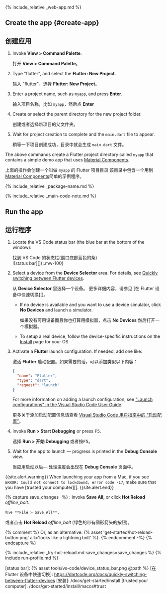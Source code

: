 <div class="tab-pane" id="vscode" role="tabpanel" aria-labelledby="vscode-tab" markdown="1">

{% include_relative _web-app.md  %}

## Create the app {#create-app}

## 创建应用

  1. Invoke **View > Command Palette**.
  
     打开 **View > Command Palette**。
    
  1. Type "flutter", and select the **Flutter: New Project**.
     
     输入 "flutter"，选择 **Flutter: New Project**。
    
  1. Enter a project name, such as `myapp`, and press **Enter**.
     
     输入项目名称，比如 `myapp`，然后点 **Enter**
      
  1. Create or select the parent directory for the new project folder.

     创建或者选择新项目的父文件夹。
    
  1. Wait for project creation to complete and the `main.dart`
     file to appear.

     稍等一下项目创建成功，目录中就会生成 `main.dart` 文件。

The above commands create a Flutter project directory called `myapp` that
contains a simple demo app that uses [Material Components][].

上面的操作会创建一个叫做 `myapp` 的 Flutter 项目目录
该目录中包含一个用到 [Material Components][]简单的示例程序。

{% include_relative _package-name.md  %}

{% include_relative _main-code-note.md  %}

## Run the app

## 运行程序

 1. Locate the VS Code status bar (the blue bar at the bottom of the window):<br> 
    
    找到 VS Code 的状态栏(窗口底部蓝色的条)<br> 
    ![status bar][]{:.mw-100}

 1. Select a device from the **Device Selector** area.
    For details, see [Quickly switching between Flutter devices][].
  
    从 **Device Selector** 里选择一个设备。
    更多详细内容，请参见 [在 Flutter 设备中快速切换][]。
    
    - If no device is available and you want to use a device simulator,
      click **No Devices** and launch a simulator.
      
      如果没有可用设备而且你也打算用模拟器，点击 **No Devices** 然后打开一个模拟器。
      
    - To setup a real device, follow the device-specific instructions on the
      [Install][] page for your OS.
      
 1. Activate a **Flutter** launch configuration. If needed, add one like:

    激活 **Flutter** 启动配置。如果需要的话，可以添加类似以下内容：

    ```json
    {
      "name": "Flutter",
      "type": "dart",
      "request": "launch"
    }
    ```
    
    For more information on adding a launch configuration, see
    ["Launch configurations" in the Visual Studio Code User Guide][launch config].

    更多关于添加启动配置信息请查看 [Visual Studio Code 用户指南中的 “启动配置”][launch config]。

 1. Invoke **Run > Start Debugging** or press <kbd>F5</kbd>.
    
    选择 **Run > 开始 Debugging** 或者按<kbd>F5</kbd>。
    
 1. Wait for the app to launch &mdash; progress is printed
    in the **Debug Console** view.
    
    当应用启动以后&mdash; 处理进度会出现在 **Debug Console** 页面中。

{{site.alert.warning}}
  When launching your app from a Mac, if you see
  `ERROR: Could not connect to lockdownd, error code -17`,
  make sure that you have [trusted your computer][].
{{site.alert.end}}

{% capture save_changes -%}
  : invoke **Save All**, or click **Hot Reload**
  <i class="material-icons align-bottom">offline_bolt</i>.
  
    打开 **File > Save All**,
  或者点击 **Hot Reload** <i class="material-icons align-bottom">offline_bolt</i> (绿色的带有圆形箭头的按钮)。

  {% comment %} Or, as an alternative:
    {% asset 'get-started/hot-reload-button.png' alt='looks like a lightning bolt' %}.
  {% endcomment -%}
{% endcapture %}

{% include_relative _try-hot-reload.md save_changes=save_changes %}
{% include run-profile.md %}

[Install]: /docs/get-started/install
[Material Components]: {{site.material}}/guidelines
[Quickly switching between Flutter devices]: https://dartcode.org/docs/quickly-switching-between-flutter-devices
[launch config]: https://code.visualstudio.com/Docs/editor/debugging#_launch-configurations
[status bar]: {% asset tools/vs-code/device_status_bar.png @path %}
[在 Flutter 设备中快速切换]: https://dartcode.org/docs/quickly-switching-between-flutter-devices
[安装]: /docs/get-started/install
[trusted your computer]: /docs/get-started/install/macos#trust
</div>
